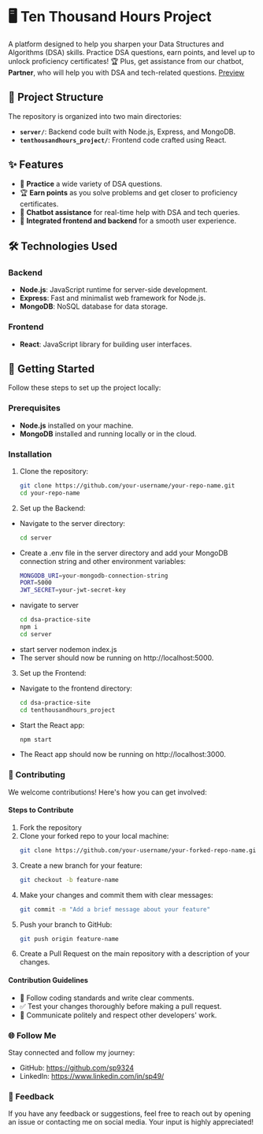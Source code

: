 
# 🖥️ Ten Thousand Hours Project

A platform designed to help you sharpen your Data Structures and Algorithms (DSA) skills. Practice DSA questions, earn points, and level up to unlock proficiency certificates! 🏆 Plus, get assistance from our chatbot, **Partner**, who will help you with DSA and tech-related questions. [Preview](https://drive.google.com/drive/folders/19KhFiXdRWdj-9DC6Ky_BRYnVDY2-6VGa)


## 📂 Project Structure

The repository is organized into two main directories:
- **`server/`**: Backend code built with Node.js, Express, and MongoDB.
- **`tenthousandhours_project/`**: Frontend code crafted using React.

## ✨ Features

- 📝 **Practice** a wide variety of DSA questions.
- 🏆 **Earn points** as you solve problems and get closer to proficiency certificates.
- 🤖 **Chatbot assistance** for real-time help with DSA and tech queries.
- 🎯 **Integrated frontend and backend** for a smooth user experience.

## 🛠️ Technologies Used

### Backend
- **Node.js**: JavaScript runtime for server-side development.
- **Express**: Fast and minimalist web framework for Node.js.
- **MongoDB**: NoSQL database for data storage.

### Frontend
- **React**: JavaScript library for building user interfaces.

## 🚀 Getting Started

Follow these steps to set up the project locally:

### Prerequisites
- **Node.js** installed on your machine.
- **MongoDB** installed and running locally or in the cloud.

### Installation

1. Clone the repository:
    ```bash
    git clone https://github.com/your-username/your-repo-name.git
    cd your-repo-name

2. Set up the Backend:
- Navigate to the server directory:
    ```bash
    cd server
- Create a .env file in the server directory and add your MongoDB connection string and other environment variables:
    ```bash
    MONGODB_URI=your-mongodb-connection-string
    PORT=5000
    JWT_SECRET=your-jwt-secret-key
- navigate to server
    ```bash
    cd dsa-practice-site
    npm i
    cd server
- start server
    nodemon index.js
- The server should now be running on http://localhost:5000.

3. Set up the Frontend:
- Navigate to the frontend directory:
    ```bash
    cd dsa-practice-site
    cd tenthousandhours_project
- Start the React app:
    ```bash
    npm start
- The React app should now be running on http://localhost:3000.

### 🤝 Contributing

We welcome contributions! Here's how you can get involved:

#### Steps to Contribute

1. Fork the repository
2. Clone your forked repo to your local machine:
    ```bash
    git clone https://github.com/your-username/your-forked-repo-name.git
3. Create a new branch for your feature:
    ```bash
    git checkout -b feature-name
4. Make your changes and commit them with clear messages:
    ```bash
    git commit -m "Add a brief message about your feature"
5. Push your branch to GitHub:
    ```bash
    git push origin feature-name
6. Create a Pull Request on the main repository with a description of your changes.

#### Contribution Guidelines

* 🔧 Follow coding standards and write clear comments.
* ✅ Test your changes thoroughly before making a pull request.
* 💬 Communicate politely and respect other developers' work.

### 🌐 Follow Me

Stay connected and follow my journey:

- GitHub: https://github.com/sp9324
- LinkedIn: https://www.linkedin.com/in/sp49/

### 💬 Feedback

If you have any feedback or suggestions, feel free to reach out by opening an issue or contacting me on social media. Your input is highly appreciated!
